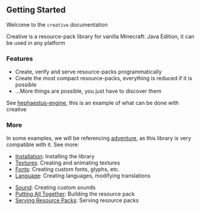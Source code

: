 ## Getting Started

Welcome to the `creative` documentation

Creative is a resource-pack library for vanilla Minecraft: Java
Edition, it can be used in any platform


### Features

- Create, verify and serve resource-packs programmatically
- Create the most compact resource-packs, everything is reduced if it is possible
- ...More things are possible, you just have to discover them

See [hephaestus-engine](https://github.com/unnamed/hephaestus-engine), this
is an example of what can be done with creative


### More

In some examples, we will be referencing [adventure](https://github.com/KyoriPowered/adventure),
as this library is very compatible with it. See more:

- [Installation](installation.md): Installing the library
- [Textures](textures.md): Creating and animating textures
- [Fonts](fonts.md): Creating custom fonts, glyphs, etc.
- [Language](language.md): Creating languages, modifying translations
<!-- TODO: - [Model](models.md): Creating custom item and block models -->
- [Sound](sounds.md): Creating custom sounds
- [Putting All Together](putting-all-together.md): Building the resource pack
- [Serving Resource Packs](serving-resource-packs.md): Serving resource packs